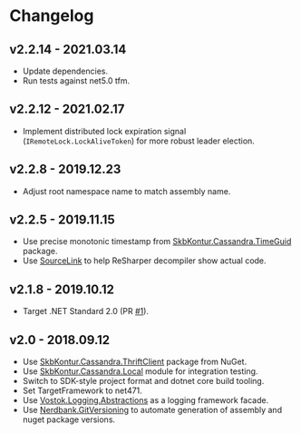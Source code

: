 # Changelog

## v2.2.14 - 2021.03.14
- Update dependencies.
- Run tests against net5.0 tfm.

## v2.2.12 - 2021.02.17
- Implement distributed lock expiration signal (`IRemoteLock.LockAliveToken`) for more robust leader election.

## v2.2.8 - 2019.12.23
- Adjust root namespace name to match assembly name.

## v2.2.5 - 2019.11.15
- Use precise monotonic timestamp from [SkbKontur.Cassandra.TimeGuid](https://github.com/skbkontur/cassandra-time-guid) package.
- Use [SourceLink](https://github.com/dotnet/sourcelink) to help ReSharper decompiler show actual code.

## v2.1.8 - 2019.10.12
- Target .NET Standard 2.0 (PR [#1](https://github.com/skbkontur/cassandra-distributed-lock/pull/1)).

## v2.0 - 2018.09.12
- Use [SkbKontur.Cassandra.ThriftClient](https://github.com/skbkontur/cassandra-thrift-client) package from NuGet.
- Use [SkbKontur.Cassandra.Local](https://github.com/skbkontur/cassandra-local) module for integration testing.
- Switch to SDK-style project format and dotnet core build tooling.
- Set TargetFramework to net471.
- Use [Vostok.Logging.Abstractions](https://github.com/vostok/logging.abstractions) as a logging framework facade.
- Use [Nerdbank.GitVersioning](https://github.com/AArnott/Nerdbank.GitVersioning) to automate generation of assembly 
  and nuget package versions.
